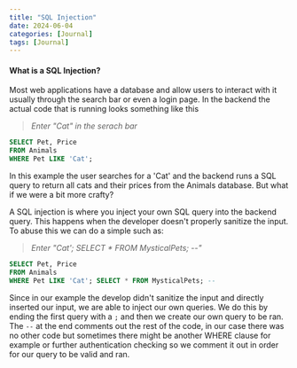 ```yaml
---
title: "SQL Injection"
date: 2024-06-04
categories: [Journal]
tags: [Journal]
---
```


#### What is a SQL Injection?
Most web applications have a database and allow users to interact with it usually through the search bar or even a login page. In the backend the actual code that is running looks something like this

> _Enter "Cat" in the serach bar_

```sql
SELECT Pet, Price
FROM Animals
WHERE Pet LIKE 'Cat';
```

In this example the user searches for a 'Cat' and the backend runs a SQL query to return all cats and their prices from the Animals database. But what if we were a bit more crafty?

A SQL injection is where you inject your own SQL query into the backend query. This happens when the developer doesn't properly sanitize the input. To abuse this we can do a simple such as:

> _Enter "Cat'; SELECT * FROM MysticalPets; --"_

```sql
SELECT Pet, Price
FROM Animals
WHERE Pet LIKE 'Cat'; SELECT * FROM MysticalPets; --
```

Since in our example the develop didn't sanitize the input and directly inserted our input, we are able to inject our own queries. We do this by ending the first query with a `;` and then we create our own query to be ran. The `--` at the end comments out the rest of the code, in our case there was no other code but sometimes there might be another WHERE clause for example or further authentication checking so we comment it out in order for our query to be valid and ran.